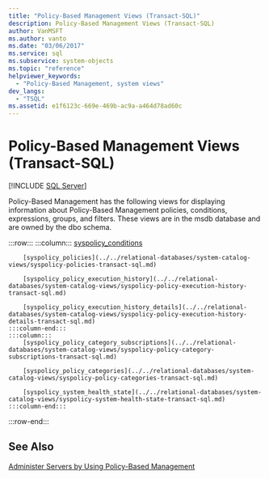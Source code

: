 ```yaml
---
title: "Policy-Based Management Views (Transact-SQL)"
description: Policy-Based Management Views (Transact-SQL)
author: VanMSFT
ms.author: vanto
ms.date: "03/06/2017"
ms.service: sql
ms.subservice: system-objects
ms.topic: "reference"
helpviewer_keywords:
  - "Policy-Based Management, system views"
dev_langs:
  - "TSQL"
ms.assetid: e1f6123c-669e-469b-ac9a-a464d78ad60c
---
```

# Policy-Based Management Views (Transact-SQL)
[!INCLUDE [SQL Server](../../includes/applies-to-version/sqlserver.md)]

  Policy-Based Management has the following views for displaying information about Policy-Based Management policies, conditions, expressions, groups, and filters. These views are in the msdb database and are owned by the dbo schema.  

:::row:::
    :::column:::
        [syspolicy_conditions](../../relational-databases/system-catalog-views/syspolicy-conditions-transact-sql.md)

        [syspolicy_policies](../../relational-databases/system-catalog-views/syspolicy-policies-transact-sql.md)

        [syspolicy_policy_execution_history](../../relational-databases/system-catalog-views/syspolicy-policy-execution-history-transact-sql.md)

        [syspolicy_policy_execution_history_details](../../relational-databases/system-catalog-views/syspolicy-policy-execution-history-details-transact-sql.md)
    :::column-end:::
    :::column:::
        [syspolicy_policy_category_subscriptions](../../relational-databases/system-catalog-views/syspolicy-policy-category-subscriptions-transact-sql.md)

        [syspolicy_policy_categories](../../relational-databases/system-catalog-views/syspolicy-policy-categories-transact-sql.md)

        [syspolicy_system_health_state](../../relational-databases/system-catalog-views/syspolicy-system-health-state-transact-sql.md)
    :::column-end:::
:::row-end:::

## See Also  
 [Administer Servers by Using Policy-Based Management](../../relational-databases/policy-based-management/administer-servers-by-using-policy-based-management.md)  
  
  

